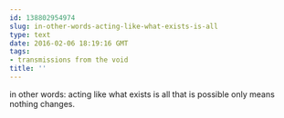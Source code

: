```yaml
---
id: 138802954974
slug: in-other-words-acting-like-what-exists-is-all
type: text
date: 2016-02-06 18:19:16 GMT
tags:
- transmissions from the void
title: ''
---
```

in other words: acting like what exists is all that is possible only means nothing changes.